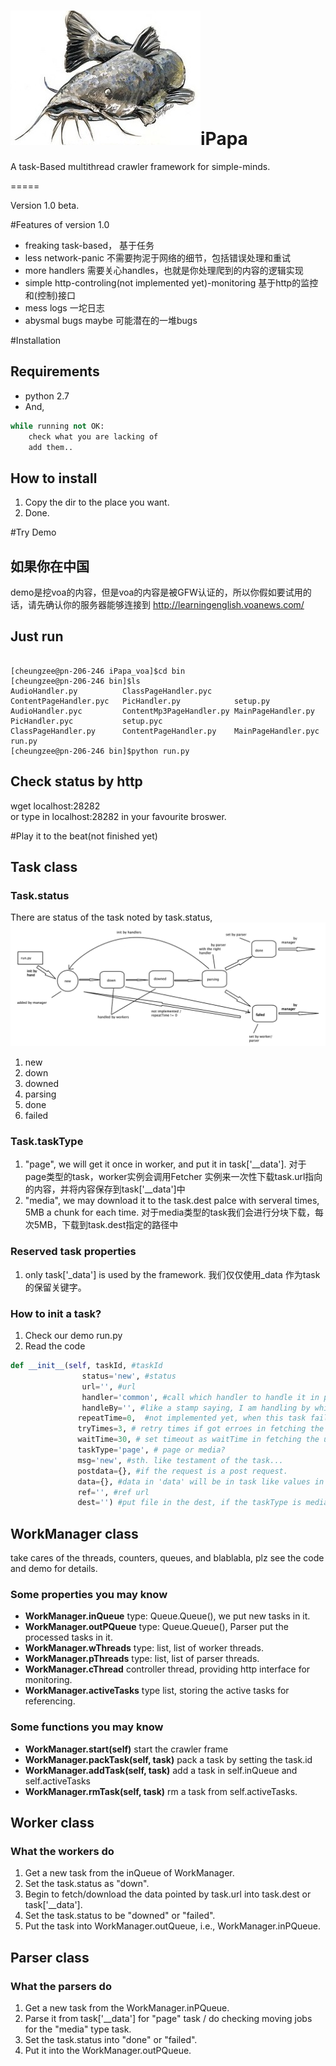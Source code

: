 ![image](https://raw.githubusercontent.com/CheungZeeCn/iPapa/master/doc/logo.jpg)iPapa
=====

A task-Based multithread crawler framework for simple-minds.


=====

Version 1.0 beta.

#Features of version 1.0
* freaking task-based， 基于任务
* less network-panic 不需要拘泥于网络的细节，包括错误处理和重试
* more handlers 需要关心handles，也就是你处理爬到的内容的逻辑实现
* simple http-controling(not implemented yet)-monitoring 基于http的监控和(控制)接口
* mess logs 一坨日志
* abysmal bugs maybe 可能潜在的一堆bugs

#Installation

## Requirements
* python 2.7
* And,
```python
while running not OK:
	check what you are lacking of
	add them..
```

## How to install
1. Copy the dir to the place you want. 
1. Done.

#Try Demo
## 如果你在中国
demo是挖voa的内容，但是voa的内容是被GFW认证的，所以你假如要试用的话，请先确认你的服务器能够连接到 http://learningenglish.voanews.com/

## Just run
```shell

[cheungzee@pn-206-246 iPapa_voa]$cd bin
[cheungzee@pn-206-246 bin]$ls
AudioHandler.py          ClassPageHandler.pyc     ContentPageHandler.pyc   PicHandler.py            setup.py
AudioHandler.pyc         ContentMp3PageHandler.py MainPageHandler.py       PicHandler.pyc           setup.pyc
ClassPageHandler.py      ContentPageHandler.py    MainPageHandler.pyc      run.py
[cheungzee@pn-206-246 bin]$python run.py

```

## Check status by http
wget localhost:28282  
or type in localhost:28282 in your favourite broswer.



#Play it to the beat(not finished yet)

## Task class


### Task.status

There are status of the task noted by task.status,
![image](https://raw.githubusercontent.com/CheungZeeCn/iPapa/master/doc/task.status.png)

1. new  
1. down
1. downed
1. parsing
1. done
1. failed


### Task.taskType
1. "page", we will get it once in worker, and put it in task['\_\_data']. 对于page类型的task，worker实例会调用Fetcher 实例来一次性下载task.url指向的内容，并将内容保存到task['\_\_data']中
1. "media", we may download it to the task.dest palce with serveral times, 5MB a chunk for each time.  对于media类型的task我们会进行分块下载，每次5MB，下载到task.dest指定的路径中

### Reserved task properties
1. only task['_data'] is used by the framework. 我们仅仅使用\_data 作为task的保留关键字。

### How to init a task?
1. Check our demo run.py
2. Read the code
```python
def __init__(self, taskId, #taskId
				status='new', #status
				url='', #url
				handler='common', #call which handler to handle it in parsing stage
				handleBy='', #like a stamp saying, I am handling by which one...
               repeatTime=0,  #not implemented yet, when this task failed, shall we put it into the WorkManager.inQueue for a new birth.
               tryTimes=3, # retry times if got erroes in fetching the url 
               waitTime=30, # set timeout as waitTime in fetching the url
               taskType='page', # page or media?
               msg='new', #sth. like testament of the task...
               postdata={}, #if the request is a post request.
               data={}, #data in 'data' will be in task like values in a dict
               ref='', #ref url
               dest='') #put file in the dest, if the taskType is media
```




## WorkManager class
take cares of the threads, counters, queues, and blablabla, plz see the code and demo for details.

### Some properties you may know
* **WorkManager.inQueue** type: Queue.Queue(), we put new tasks in it.
* **WorkManager.outPQueue** type: Queue.Queue(), Parser put the processed tasks in it.
* **WorkManager.wThreads** type: list, list of worker threads.
* **WorkManager.pThreads** type: list, list of parser threads.
* **WorkManager.cThread** controller thread, providing http interface for monitoring.
* **WorkManager.activeTasks** type list, storing the active tasks for referencing.

### Some functions you may know

* **WorkManager.start(self)** start the crawler frame
* **WorkManager.packTask(self, task)** pack a task by setting the task.id
* **WorkManager.addTask(self, task)** add a task in self.inQueue and self.activeTasks
* **WorkManager.rmTask(self, task)** rm a task from self.activeTasks.


## Worker class
### What the workers do
1. Get a new task from the inQueue of WorkManager.
2. Set the task.status as "down".
3. Begin to fetch/download the data pointed by task.url into task.dest or task['__data'].
4. Set the task.status to be "downed" or "failed".
5. Put the task into WorkManager.outQueue, i.e., WorkManager.inPQueue.


## Parser class
### What the parsers do
1. Get a new task from the WorkManager.inPQueue.
2. Parse it from task['__data'] for "page" task / do checking moving jobs for the "media" type task.
3. Set the task.status into "done" or "failed".
4. Put it into the WorkManager.outPQueue.
